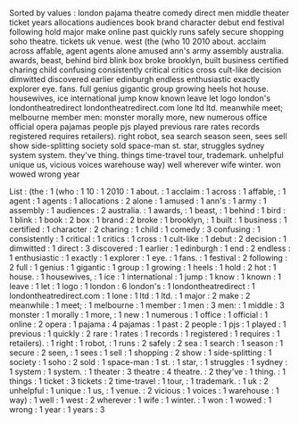 Sorted by values :
london pajama theatre comedy direct men middle theater ticket years allocations audiences book brand character debut end festival following hold major make online past quickly runs safely secure shopping soho theatre. tickets uk venue. west (the (who 10 2010 about. acclaim across affable, agent agents alone amused ann's army assembly australia. awards, beast, behind bird blink box broke brooklyn, built business certified charing child confusing consistently critical critics cross cult-like decision dimwitted discovered earlier edinburgh endless enthusiastic exactly explorer eye. fans. full genius gigantic group growing heels hot house. housewives, ice international jump know known leave let logo london's londontheatredirect londontheatredirect.com lone ltd ltd. meanwhile meet; melbourne member men: monster morally more, new numerous office official opera pajamas people pjs played previous rare rates records registered requires retailers). right robot, sea search season seen, sees sell show side-splitting society sold space-man st. star, struggles sydney system system. they've thing. things time-travel tour, trademark. unhelpful unique us, vicious voices warehouse way) well wherever wife winter. won wowed wrong year 

List :
(the : 1
(who : 1
10 : 1
2010 : 1
about. : 1
acclaim : 1
across : 1
affable, : 1
agent : 1
agents : 1
allocations : 2
alone : 1
amused : 1
ann's : 1
army : 1
assembly : 1
audiences : 2
australia. : 1
awards, : 1
beast, : 1
behind : 1
bird : 1
blink : 1
book : 2
box : 1
brand : 2
broke : 1
brooklyn, : 1
built : 1
business : 1
certified : 1
character : 2
charing : 1
child : 1
comedy : 3
confusing : 1
consistently : 1
critical : 1
critics : 1
cross : 1
cult-like : 1
debut : 2
decision : 1
dimwitted : 1
direct : 3
discovered : 1
earlier : 1
edinburgh : 1
end : 2
endless : 1
enthusiastic : 1
exactly : 1
explorer : 1
eye. : 1
fans. : 1
festival : 2
following : 2
full : 1
genius : 1
gigantic : 1
group : 1
growing : 1
heels : 1
hold : 2
hot : 1
house. : 1
housewives, : 1
ice : 1
international : 1
jump : 1
know : 1
known : 1
leave : 1
let : 1
logo : 1
london : 6
london's : 1
londontheatredirect : 1
londontheatredirect.com : 1
lone : 1
ltd : 1
ltd. : 1
major : 2
make : 2
meanwhile : 1
meet; : 1
melbourne : 1
member : 1
men : 3
men: : 1
middle : 3
monster : 1
morally : 1
more, : 1
new : 1
numerous : 1
office : 1
official : 1
online : 2
opera : 1
pajama : 4
pajamas : 1
past : 2
people : 1
pjs : 1
played : 1
previous : 1
quickly : 2
rare : 1
rates : 1
records : 1
registered : 1
requires : 1
retailers). : 1
right : 1
robot, : 1
runs : 2
safely : 2
sea : 1
search : 1
season : 1
secure : 2
seen, : 1
sees : 1
sell : 1
shopping : 2
show : 1
side-splitting : 1
society : 1
soho : 2
sold : 1
space-man : 1
st. : 1
star, : 1
struggles : 1
sydney : 1
system : 1
system. : 1
theater : 3
theatre : 4
theatre. : 2
they've : 1
thing. : 1
things : 1
ticket : 3
tickets : 2
time-travel : 1
tour, : 1
trademark. : 1
uk : 2
unhelpful : 1
unique : 1
us, : 1
venue. : 2
vicious : 1
voices : 1
warehouse : 1
way) : 1
well : 1
west : 2
wherever : 1
wife : 1
winter. : 1
won : 1
wowed : 1
wrong : 1
year : 1
years : 3
